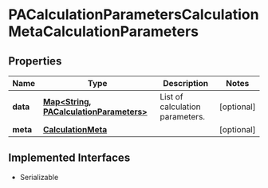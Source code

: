 

# PACalculationParametersCalculationMetaCalculationParameters


## Properties

Name | Type | Description | Notes
------------ | ------------- | ------------- | -------------
**data** | [**Map&lt;String, PACalculationParameters&gt;**](PACalculationParameters.md) | List of calculation parameters. |  [optional]
**meta** | [**CalculationMeta**](CalculationMeta.md) |  |  [optional]


## Implemented Interfaces

* Serializable


